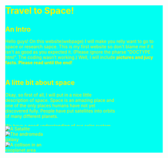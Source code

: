 <!DOCTYPE html>
<html>
    <head>
        <meta charset="utf-8">
        <title>
        </title>
    </head>
    <body background="Yellow">
    <style>
        #everything{
        background-color: rgb(0, 255, 242);
        color: rgb(255, 242, 0);
        }
        #info{
        background-color: rgb(0, 255, 242);
        color: rgb(255, 242, 0);
        width: 70%;
        height: 180px;
        overflow: auto;
        }
        #pictures{
        width: 30%;
        }
    </style>
   <div id="everything"><h1>Travel to Space!</h1>
        <h2>An Intro</h2>
        <p> Hello guys! On this website(webpage) I will make you relly want to go to space or research sapce. This is my first website so don't blame me if it isn't as good as you expected it. (Please ignore the pharse "DOCTYPE html". The coding wasn't working.) Well, I will include <strong>pictures and jucy facts. Please read until the end!</strong></p>
        <div id="info"><h2>A litte bit about space</h2>
        <p> Okay, so first of all, I will put in a nice little description of space. Space is an amazing place and one of the only places humans have not yet discovered fully. People have put satellites into orbits of many different planets. </p>
        <p>We have a good understanding of our solar system, but scientists need more. Still, many scientists and companies such as <em>NASA</em> and <em>SpaceX</em> are working on this. So far people think that <strong>the solar system keeps growing and is  <em>infinte</em>.</strong> </p>
        <h2>The Andromeda Galaxy</h2>
        There is another galaxy very close to us, 2.537 million light years away, and it is like a next-door neighbor to us. This galaxy is, as the name suggests, the Andromeda Galaxy. Scientists have already sent satalites to this galaxy. There are <strong>603</strong> habitable planets in this galaxy. 
        </div>
        <div id="pictures"><img src="https://cnet4.cbsistatic.com/img/-JKG69A9xmdlvxVwYtpIztVHxHI=/940x0/2018/08/21/09803db6-578f-41f7-9c7a-0b9efc5d6751/starshot-satellite-launch.jpg" alt="A Satalite">
        <img src="https://hips.hearstapps.com/hmg-prod.s3.amazonaws.com/images/andromeda-galaxy-royalty-free-image-1585682435.jpg" alt="The andromeda galaxy">
        <img src="https://cdn.mos.cms.futurecdn.net/qqQFZdAYCDxMvVmyPGSubk.jpg" alt="A collison in an exoplanet area">
       </div>
    </div>    
    </body>
</html>
